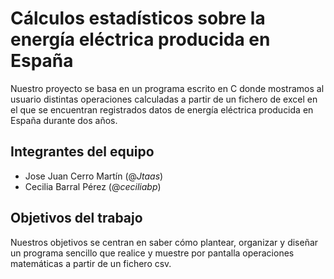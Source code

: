 # Cálculos estadísticos sobre la energía eléctrica producida en España
Nuestro proyecto se basa en un programa escrito en C donde mostramos al usuario distintas operaciones calculadas a partir de un fichero de excel en el que se encuentran registrados datos de energía eléctrica producida en España durante dos años.

## Integrantes del equipo
- Jose Juan Cerro Martín (@_Jtaas_)
- Cecilia Barral Pérez (@_ceciliabp_)

## Objetivos del trabajo
Nuestros objetivos se centran en saber cómo plantear, organizar y diseñar un programa sencillo que realice y muestre por pantalla operaciones matemáticas a partir de un fichero csv.
